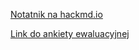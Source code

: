 [Notatnik na hackmd.io](https://hackmd.io/c/Byio2XBob)

[Link do ankiety ewaluacyjnej](http://www.infotraining.pl/ankieta/py-adv-2017-09-25-km)